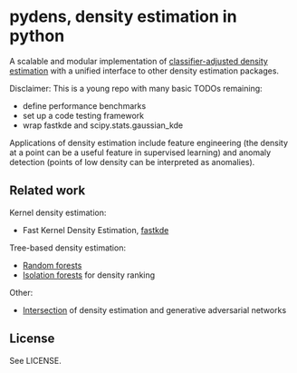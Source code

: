 # pydens, density estimation in python

A scalable and modular implementation of 
[classifier-adjusted density estimation](https://pdfs.semanticscholar.org/e4e6/033069a8569ba16f64da3061538bcb90bec6.pdf)
with a unified interface to other density estimation packages.

Disclaimer: This is a young repo with many basic TODOs remaining:
- define performance benchmarks
- set up a code testing framework
- wrap fastkde and scipy.stats.gaussian_kde

Applications of density estimation include feature engineering (the density at a point can be a useful 
feature in supervised learning) and anomaly detection (points of low density can be interpreted as anomalies).

## Related work

Kernel density estimation:
- Fast Kernel Density Estimation, [fastkde](https://bitbucket.org/lbl-cascade/fastkde/src/master/)

Tree-based density estimation:
- [Random forests](https://github.com/ksanjeevan/randomforest-density-python)
- [Isolation forests](https://towardsdatascience.com/outlier-detection-with-isolation-forest-3d190448d45e)
for density ranking

Other:
- [Intersection](https://medium.com/datadriveninvestor/generating-fake-data-density-estimation-and-generative-adversarial-networks-3606a37fa95)
of density estimation and generative adversarial networks

## License

See LICENSE.